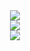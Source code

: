 <div align = "Center">
<img src="https://github-readme-stats.vercel.app/api?username=LecoSchmittElias&show_icons=true&theme=tokyonight"/> 
</div>

<div align = "Center">
<img src="https://github-readme-streak-stats.herokuapp.com/?user=LecoSchmittElias&theme=tokyonight"/>
</div>  

<div align = "Center">
<img src="https://github-readme-stats-eight-theta.vercel.app/api/top-langs/?username=LecoSchmittElias&layout=compact&langs_count=8&theme=tokyonight&include_all_commits=true&count_private=true"/>
</div>  

